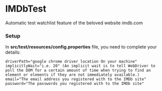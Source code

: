 # IMDbTest
Automatic test watchlist feature of the beloved website imdb.com

### Setup
In **src/test/resources/config.properties** file, you need to complete your details:
```
driverPath="google chrome driver location On your machine"
implicitlyWait="i.e. 20" (An implicit wait is to tell WebDriver to poll the DOM for a certain amount of time when trying to find an element or elements if they are not immediately available.)
email="The email address you registered with to the IMDb site"
password="The passwords you registered with to the IMDb site"
```
